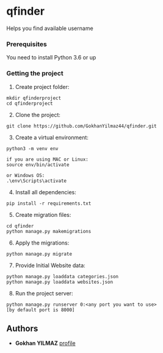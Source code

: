 # qfinder
Helps you find available username

### Prerequisites

You need to install Python 3.6 or up


### Getting the project

1. Create project folder:
```
mkdir qfinderproject
cd qfinderproject
```
2. Clone the project:
```
git clone https://github.com/GokhanYilmaz44/qfinder.git
```
3. Create a virtual environment:
```
python3 -m venv env

if you are using MAC or Linux:
source env/bin/activate

or Windows OS:
.\env\Scripts\activate
```
4. Install all dependencies:
```
pip install -r requirements.txt
```
5. Create migration files:
```
cd qfinder
python manage.py makemigrations
```
6. Apply the migrations:
```
python manage.py migrate
```
7. Provide Initial Website data:
```
python manage.py loaddata categories.json
python manage.py loaddata websites.json
```
8. Run the project server:
```
python manage.py runserver 0:<any port you want to use>
[by default port is 8000]
```

## Authors
* **Gokhan YILMAZ** [profile](https://github.com/GokhanYilmaz44)

